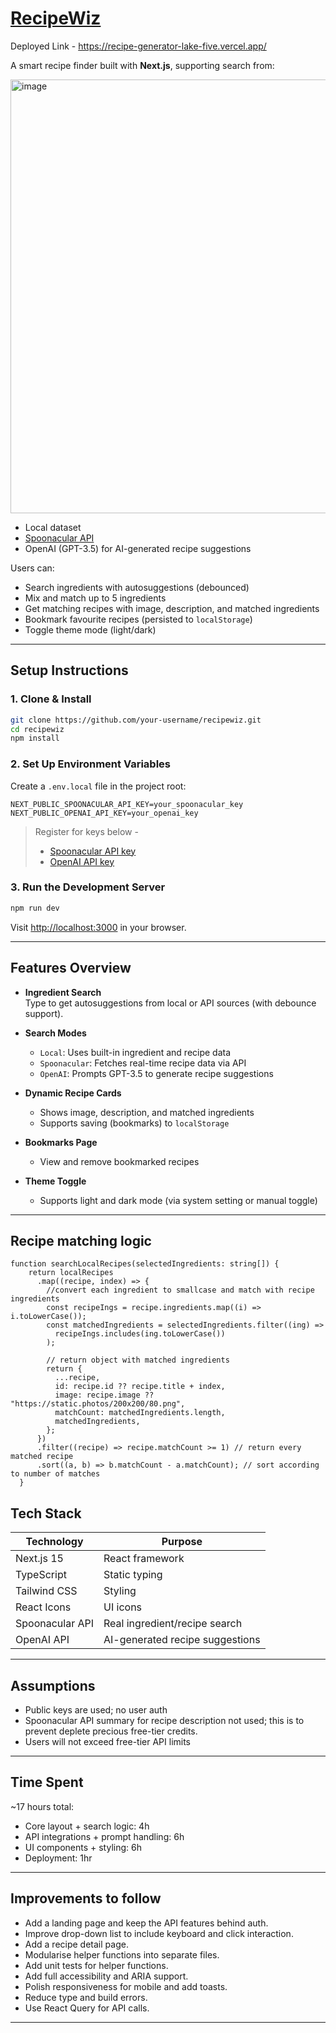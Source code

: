 # [RecipeWiz](https://recipe-generator-lake-five.vercel.app/)

Deployed Link - https://recipe-generator-lake-five.vercel.app/

A smart recipe finder built with **Next.js**, supporting search from:


<img width="723" height="694" alt="image" src="https://github.com/user-attachments/assets/d36c9397-702a-4e3e-8871-2e89c79000bd" />




- Local dataset
- [Spoonacular API](https://spoonacular.com/food-api)
- OpenAI (GPT-3.5) for AI-generated recipe suggestions

Users can:
- Search ingredients with autosuggestions (debounced)
- Mix and match up to 5 ingredients
- Get matching recipes with image, description, and matched ingredients
- Bookmark favourite recipes (persisted to `localStorage`)
- Toggle theme mode (light/dark)

---

## Setup Instructions

### 1. Clone & Install

```bash
git clone https://github.com/your-username/recipewiz.git
cd recipewiz
npm install
```

### 2. Set Up Environment Variables

Create a `.env.local` file in the project root:

```env
NEXT_PUBLIC_SPOONACULAR_API_KEY=your_spoonacular_key
NEXT_PUBLIC_OPENAI_API_KEY=your_openai_key
```

>  Register for keys below -
> - [Spoonacular API key](https://spoonacular.com/food-api)
> - [OpenAI API key](https://platform.openai.com/account/api-keys)

### 3. Run the Development Server

```bash
npm run dev
```

Visit [http://localhost:3000](http://localhost:3000) in your browser.

---

## Features Overview

- **Ingredient Search**  
  Type to get autosuggestions from local or API sources (with debounce support).

- **Search Modes**
  - `Local`: Uses built-in ingredient and recipe data
  - `Spoonacular`: Fetches real-time recipe data via API
  - `OpenAI`: Prompts GPT-3.5 to generate recipe suggestions

- **Dynamic Recipe Cards**
  - Shows image, description, and matched ingredients
  - Supports saving (bookmarks) to `localStorage`

- **Bookmarks Page**
  - View and remove bookmarked recipes

- **Theme Toggle**
  - Supports light and dark mode (via system setting or manual toggle)

---

## Recipe matching logic 

```
function searchLocalRecipes(selectedIngredients: string[]) {
    return localRecipes
      .map((recipe, index) => {
        //convert each ingredient to smallcase and match with recipe ingredients
        const recipeIngs = recipe.ingredients.map((i) => i.toLowerCase());
        const matchedIngredients = selectedIngredients.filter((ing) =>
          recipeIngs.includes(ing.toLowerCase())
        );

        // return object with matched ingredients
        return {
          ...recipe,
          id: recipe.id ?? recipe.title + index,
          image: recipe.image ?? "https://static.photos/200x200/80.png",
          matchCount: matchedIngredients.length,
          matchedIngredients,
        };
      })
      .filter((recipe) => recipe.matchCount >= 1) // return every matched recipe
      .sort((a, b) => b.matchCount - a.matchCount); // sort according to number of matches
  }
```

## Tech Stack

| Technology       | Purpose                         |
|------------------|---------------------------------|
| Next.js 15       | React framework                 |
| TypeScript       | Static typing                   |
| Tailwind CSS     | Styling                         |
| React Icons      | UI icons                        |
| Spoonacular API  | Real ingredient/recipe search   |
| OpenAI API       | AI-generated recipe suggestions |

---

## Assumptions

- Public keys are used; no user auth
- Spoonacular API summary for recipe description not used; this is to prevent deplete precious free-tier credits. 
- Users will not exceed free-tier API limits

---

## Time Spent

~17 hours total:
- Core layout + search logic: 4h  
- API integrations + prompt handling: 6h  
- UI components + styling: 6h  
- Deployment: 1hr

---

## Improvements to follow 

-  Add a landing page and keep the API features behind auth.
-  Improve drop-down list to include keyboard and click interaction.
-  Add a recipe detail page.
-  Modularise helper functions into separate files.
-  Add unit tests for helper functions.
-  Add full accessibility and ARIA support.
-  Polish responsiveness for mobile and add toasts.
-  Reduce type and build errors.
-  Use React Query for API calls.

---

